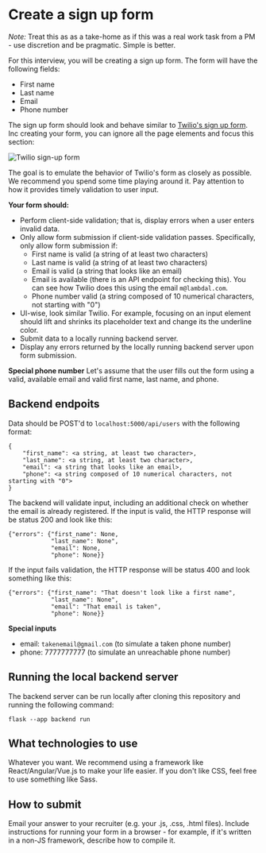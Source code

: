 # Create a sign up form 

_Note:_ Treat this as as a take-home as if this was a real work task from a PM - use discretion and be pragmatic. Simple is better.

For this interview, you will be creating a sign up form. The form will have the following fields:

- First name 
- Last name
- Email
- Phone number

The sign up form should look and behave similar to [Twilio's sign up form](https://www.twilio.com/try-twilio). Inc creating your form, you can ignore all the page elements and focus this section:

![Twilio sign-up form](https://i.imgur.com/eZERbKy.png)

The goal is to emulate the behavior of Twilio's form as closely as possible. We recommend you spend some time playing around it. Pay attention to how it provides timely validation to user input.


**Your form should:**
* Perform client-side validation; that is, display errors when a user enters invalid data.
* Only allow form submission if client-side validation passes. Specifically, only allow form submission if:
   * First name is valid (a string of at least two characters)
   * Last name is valid (a string of at least two characters)
   * Email is valid (a string that looks like an email)
   * Email is available (there is an API endpoint for checking this). You can see how Twilio does this using the email `m@lambdal.com`.
   * Phone number valid (a string composed of 10 numerical characters, not starting with "0")
* UI-wise, look similar Twilio. For example, focusing on an input element should lift and shrinks its placeholder text and change its the underline color.
* Submit data to a locally running backend server.
* Display any errors returned by the locally running backend server upon form submission.


**Special phone number**
Let's assume that the user fills out the form using a valid, available email and valid first name, last name, and phone. 


## Backend endpoits

Data should be POST'd to `localhost:5000/api/users` with the following format:
```
{
    "first_name": <a string, at least two character>,
    "last_name": <a string, at least two character>,
    "email": <a string that looks like an email>,
    "phone": <a string composed of 10 numerical characters, not starting with "0">
}
```

The backend will validate input, including an additional check on whether the email is already registered. If the input is valid, the HTTP response will be status 200 and look like this:

```
{"errors": {"first_name": None,
            "last_name": None", 
            "email": None, 
            "phone": None}}
```

If the input fails validation, the HTTP response will be status 400 and look something like this:

```
{"errors": {"first_name": "That doesn't look like a first name", 
            "last_name": None", 
            "email": "That email is taken", 
            "phone": None}}
```

**Special inputs**
- email: `takenemail@gmail.com` (to simulate a taken phone number)
- phone: 7777777777 (to simulate an unreachable phone number)


## Running the local backend server
The backend server can be run locally after cloning this repository and running the following command:
```
flask --app backend run
```
## What technologies to use
Whatever you want. We recommend using a framework like React/Angular/Vue.js to make your life easier. If you don't like CSS, feel free to use something like Sass.

## How to submit
Email your answer to your recruiter (e.g. your .js, .css, .html files). Include instructions for running your form in a browser - for example, if it's written in a non-JS framework, describe how to compile it.
